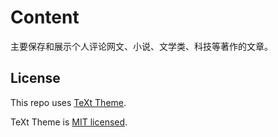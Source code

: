 # Content
主要保存和展示个人评论网文、小说、文学类、科技等著作的文章。

## License
This repo uses [TeXt Theme](https://github.com/kitian616/jekyll-TeXt-theme).

TeXt Theme is [MIT licensed](https://github.com/kitian616/jekyll-TeXt-theme/blob/master/LICENSE).